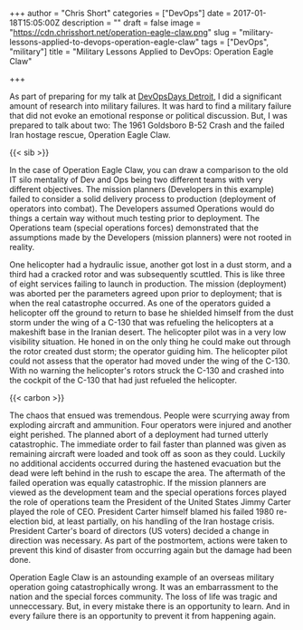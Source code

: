 +++
author = "Chris Short"
categories = ["DevOps"]
date = 2017-01-18T15:05:00Z
description = ""
draft = false
image = "https://cdn.chrisshort.net/operation-eagle-claw.png"
slug = "military-lessons-applied-to-devops-operation-eagle-claw"
tags = ["DevOps", "military"]
title = "Military Lessons Applied to DevOps: Operation Eagle Claw"

+++

As part of preparing for my talk at [DevOpsDays Detroit](/what-the-military-taught-me-about-devops/), I did a significant amount of research into military failures. It was hard to find a military failure that did not evoke an emotional response or political discussion. But, I was prepared to talk about two: The 1961 Goldsboro B-52 Crash and the failed Iran hostage rescue, Operation Eagle Claw.

{{< sib >}}

In the case of Operation Eagle Claw, you can draw a comparison to the old IT silo mentality of Dev and Ops being two different teams with very different objectives. The mission planners (Developers in this example) failed to consider a solid delivery process to production (deployment of operators into combat). The Developers assumed Operations would do things a certain way without much testing prior to deployment. The Operations team (special operations forces) demonstrated that the assumptions made by the Developers (mission planners) were not rooted in reality.

One helicopter had a hydraulic issue, another got lost in a dust storm, and a third had a cracked rotor and was subsequently scuttled. This is like three of eight services failing to launch in production. The mission (deployment) was aborted per the parameters agreed upon prior to deployment; that is when the real catastrophe occurred. As one of the operators guided a helicopter off the ground to return to base he shielded himself from the dust storm under the wing of a C-130 that was refueling the helicopters at a makeshift base in the Iranian desert. The helicopter pilot was in a very low visibility situation. He honed in on the only thing he could make out through the rotor created dust storm; the operator guiding him. The helicopter pilot could not assess that the operator had moved under the wing of the C-130. With no warning the helicopter's rotors struck the C-130 and crashed into the cockpit of the C-130 that had just refueled the helicopter.

{{< carbon >}}

The chaos that ensued was tremendous. People were scurrying away from exploding aircraft and ammunition. Four operators were injured and another eight perished. The planned abort of a deployment had turned utterly catastrophic. The immediate order to fail faster than planned was given as remaining aircraft were loaded and took off as soon as they could. Luckily no additional accidents occurred during the hastened evacuation but the dead were left behind in the rush to escape the area. The aftermath of the failed operation was equally catastrophic. If the mission planners are viewed as the development team and the special operations forces played the role of operations team the President of the United States Jimmy Carter played the role of CEO. President Carter himself blamed his failed 1980 re-election bid, at least partially, on his handling of the Iran hostage crisis. President Carter's board of directors (US voters) decided a change in direction was necessary. As part of the postmortem, actions were taken to prevent this kind of disaster from occurring again but the damage had been done.

Operation Eagle Claw is an astounding example of an overseas military operation going catastrophically wrong. It was an embarrassment to the nation and the special forces community. The loss of life was tragic and unneccessary. But, in every mistake there is an opportunity to learn. And in every failure there is an opportunity to prevent it from happening again.

